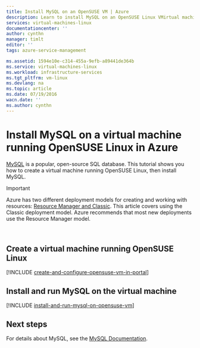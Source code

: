 ```yaml
---
title: Install MySQL on an OpenSUSE VM | Azure
description: Learn to install MySQL on an OpenSUSE Linux VMirtual machine in Azure.
services: virtual-machines-linux
documentationcenter: ''
author: cynthn
manager: timlt
editor: ''
tags: azure-service-management

ms.assetid: 1594e10e-c314-455a-9efb-a89441de364b
ms.service: virtual-machines-linux
ms.workload: infrastructure-services
ms.tgt_pltfrm: vm-linux
ms.devlang: na
ms.topic: article
ms.date: 07/19/2016
wacn.date: ''
ms.author: cynthn
---
```


# Install MySQL on a virtual machine running OpenSUSE Linux in Azure
[MySQL][MySQL] is a popular, open-source SQL database. This tutorial shows you how to create a virtual machine running OpenSUSE Linux, then install MySQL.

> [!IMPORTANT] 
> Azure has two different deployment models for creating and working with resources: [Resource Manager and Classic](../azure-resource-manager/resource-manager-deployment-model.md). This article covers using the Classic deployment model. Azure recommends that most new deployments use the Resource Manager model.

<br>

## Create a virtual machine running OpenSUSE Linux
[!INCLUDE [create-and-configure-opensuse-vm-in-portal](../../includes/create-and-configure-opensuse-vm-in-portal.md)]

## Install and run MySQL on the virtual machine
[!INCLUDE [install-and-run-mysql-on-opensuse-vm](../../includes/install-and-run-mysql-on-opensuse-vm.md)]

## Next steps
For details about MySQL, see the [MySQL Documentation][MySQLDocs].

[MySQLDocs]: http://dev.mysql.com/doc/index-topic.html
[MySQL]: http://www.mysql.com